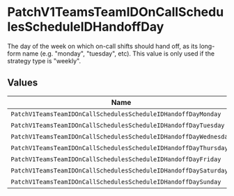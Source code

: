 # PatchV1TeamsTeamIDOnCallSchedulesScheduleIDHandoffDay

The day of the week on which on-call shifts should hand off, as its long-form name (e.g. "monday", "tuesday", etc). This value is only used if the strategy type is "weekly".


## Values

| Name                                                             | Value                                                            |
| ---------------------------------------------------------------- | ---------------------------------------------------------------- |
| `PatchV1TeamsTeamIDOnCallSchedulesScheduleIDHandoffDayMonday`    | monday                                                           |
| `PatchV1TeamsTeamIDOnCallSchedulesScheduleIDHandoffDayTuesday`   | tuesday                                                          |
| `PatchV1TeamsTeamIDOnCallSchedulesScheduleIDHandoffDayWednesday` | wednesday                                                        |
| `PatchV1TeamsTeamIDOnCallSchedulesScheduleIDHandoffDayThursday`  | thursday                                                         |
| `PatchV1TeamsTeamIDOnCallSchedulesScheduleIDHandoffDayFriday`    | friday                                                           |
| `PatchV1TeamsTeamIDOnCallSchedulesScheduleIDHandoffDaySaturday`  | saturday                                                         |
| `PatchV1TeamsTeamIDOnCallSchedulesScheduleIDHandoffDaySunday`    | sunday                                                           |
